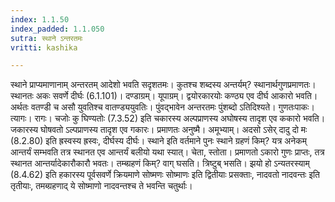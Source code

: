 ```yaml
---
index: 1.1.50
index_padded: 1.1.050
sutra: स्थाने ऽन्तरतमः
vritti: kashika

---
```

स्थाने प्राप्यमाणानाम् अन्तरतम् आदेशो भवति सदृशतमः। कुतश्च शब्दस्य अन्तर्यम्? स्थानार्थगुणप्रमाणतः। स्थानतः अकः सवर्णे दीर्घः (6.1.101)। दण्डाग्रम्। यूपाग्रम्। द्वयोरकारयोः कण्ठ्य एव दीर्घ आकारो भवति। अर्थतः वतण्डी च असौ युवतिश्च वातण्ड्ययुवतिः। पुंवद्भावेन अन्तरतमः पुंशब्दो ऽतिदिश्यते। गुणतःपाकः। त्यागः। रागः। चजोः कु घिण्यतोः (7.3.52) इति चकारस्य अल्पप्राणस्य अघोषस्य तादृश एव ककारो भवति। जकारस्य घोषवतो ऽल्पप्राणस्य तादृश एव गकारः। प्रमाणतः अनुष्मै। अमूभ्याम्। अदसो ऽसेर् दादु दो मः (8.2.80) इति ह्रस्वस्य ह्रस्वः, दीर्घस्य दीर्घः। स्थाने इति वर्तमाने पुनः स्थाने ग्रहणं किम्? यत्र अनेकम् आन्तर्यं सम्भवति तत्र स्थानत एव आन्तर्यं बलीयो यथा स्यात्। चेता, स्तोता। प्रमाणतो ऽकारो गुणः प्राप्तः, तत्र स्थानत आन्तर्यादेकारौकारौ भवतः। तम्ब्ग्रहणं किम्? वाग् घसति। त्रिष्टुब् भसति। झयो हो ऽन्यतरस्याम् (8.4.62) इति हकारस्य पूर्वसवर्णे क्रियमाणे सोष्मणः सोष्माणः इति द्वितीयाः प्रसक्ताः, नादवतो नादवन्तः इति तृतीयाः, तमब्ग्रहणाद् ये सोष्माणो नादवन्तश्च ते भवन्ति चतुर्थाः।